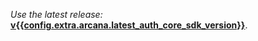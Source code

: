 *Use the latest release:* [**v{{config.extra.arcana.latest_auth_core_sdk_version}}**](https://www.npmjs.com/package/@arcana/auth-core).

